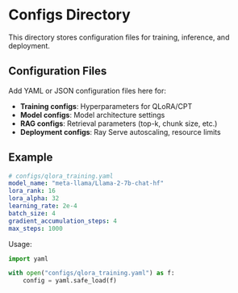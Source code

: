 # Configs Directory

This directory stores configuration files for training, inference, and deployment.

## Configuration Files

Add YAML or JSON configuration files here for:

- **Training configs**: Hyperparameters for QLoRA/CPT
- **Model configs**: Model architecture settings
- **RAG configs**: Retrieval parameters (top-k, chunk size, etc.)
- **Deployment configs**: Ray Serve autoscaling, resource limits

## Example

```yaml
# configs/qlora_training.yaml
model_name: "meta-llama/Llama-2-7b-chat-hf"
lora_rank: 16
lora_alpha: 32
learning_rate: 2e-4
batch_size: 4
gradient_accumulation_steps: 4
max_steps: 1000
```

Usage:

```python
import yaml

with open("configs/qlora_training.yaml") as f:
    config = yaml.safe_load(f)
```
